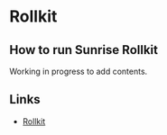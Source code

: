 # Rollkit

## How to run Sunrise Rollkit

Working in progress to add contents.

## Links

- [Rollkit](https://rollkit.dev/learn/intro)
